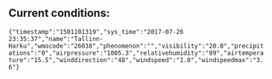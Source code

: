 ## Current conditions: 
 ``` {"timestamp":"1501101319","sys_time":"2017-07-26 23:35:37","name":"Tallinn-Harku","wmocode":"26038","phenomenon":"","visibility":"20.0","precipitations":"0","airpressure":"1005.3","relativehumidity":"89","airtemperature":"15.5","winddirection":"48","windspeed":"1.8","windspeedmax":"3.6"} ```
